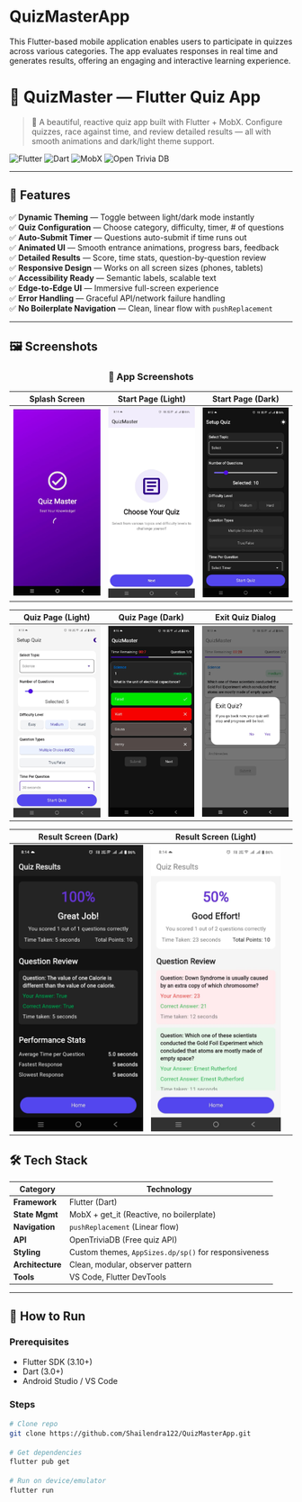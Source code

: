 # QuizMasterApp
This Flutter-based mobile application enables users to participate in quizzes across various categories. The app evaluates responses in real time and generates results, offering an engaging and interactive learning experience.

# 🧠 QuizMaster — Flutter Quiz App

> 🚀 A beautiful, reactive quiz app built with Flutter + MobX. Configure quizzes, race against time, and review detailed results — all with smooth animations and dark/light theme support.

![Flutter](https://img.shields.io/badge/Flutter-02569B?style=for-the-badge&logo=flutter&logoColor=white)
![Dart](https://img.shields.io/badge/Dart-0175C2?style=for-the-badge&logo=dart&logoColor=white)
![MobX](https://img.shields.io/badge/MobX-FF6B35?style=for-the-badge&logo=react&logoColor=white)
![Open Trivia DB](https://img.shields.io/badge/OpenTriviaDB-API-8A2BE2?style=for-the-badge)

---

## 🌟 Features

✅ **Dynamic Theming** — Toggle between light/dark mode instantly  
✅ **Quiz Configuration** — Choose category, difficulty, timer, # of questions  
✅ **Auto-Submit Timer** — Questions auto-submit if time runs out  
✅ **Animated UI** — Smooth entrance animations, progress bars, feedback  
✅ **Detailed Results** — Score, time stats, question-by-question review  
✅ **Responsive Design** — Works on all screen sizes (phones, tablets)  
✅ **Accessibility Ready** — Semantic labels, scalable text  
✅ **Edge-to-Edge UI** — Immersive full-screen experience  
✅ **Error Handling** — Graceful API/network failure handling  
✅ **No Boilerplate Navigation** — Clean, linear flow with `pushReplacement`

---

## 🖼️ Screenshots
<div align="center">

### 📸 App Screenshots

| Splash Screen             | Start Page (Light)         | Start Page (Dark)          |
|---------------------------|----------------------------|----------------------------|
| <img src="images/SplashScreen.jpg" width="280" alt="Splash Screen" /> | <img src="images/StartPageLightMode.jpg" width="280" alt="Start Page Light Mode" /> | <img src="images/startQuizPageDarkMode.jpg" width="280" alt="Start Quiz Page Dark Mode" /> |

| Quiz Page (Light)         | Quiz Page (Dark)           | Exit Quiz Dialog           |
|---------------------------|----------------------------|----------------------------|
| <img src="images/startQuizPageLightMode.jpg" width="280" alt="Start Quiz Page Light Mode" /> | <img src="images/QuizScreenDarkMode.jpg" width="280" alt="Quiz Screen Dark Mode" /> | <img src="images/ExitQuizPageDialog.jpg" width="280" alt="Exit Quiz Dialog" /> |

| Result Screen (Dark)      | Result Screen (Light)      |                            |
|---------------------------|----------------------------|----------------------------|
| <img src="images/QuizResultScreenDarkMode.jpg" width="280" alt="Quiz Result Screen Dark Mode" /> | <img src="images/QuizResultScreenLightMode.jpg" width="280" alt="Quiz Result Screen Light Mode" /> | |

</div>


## 🛠️ Tech Stack

| Category       | Technology                          |
|----------------|-------------------------------------|
| **Framework**  | Flutter (Dart)                      |
| **State Mgmt** | MobX + get_it (Reactive, no boilerplate) |
| **Navigation** | `pushReplacement` (Linear flow)     |
| **API**        | OpenTriviaDB (Free quiz API)        |
| **Styling**    | Custom themes, `AppSizes.dp/sp()` for responsiveness |
| **Architecture** | Clean, modular, observer pattern  |
| **Tools**      | VS Code, Flutter DevTools |

---

## 📲 How to Run

### Prerequisites
- Flutter SDK (3.10+)
- Dart (3.0+)
- Android Studio / VS Code

### Steps
```bash
# Clone repo
git clone https://github.com/Shailendra122/QuizMasterApp.git

# Get dependencies
flutter pub get

# Run on device/emulator
flutter run